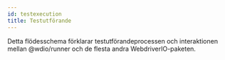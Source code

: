 ```yaml
---
id: testexecution
title: Testutförande
---
```

Detta flödesschema förklarar testutförandeprocessen och interaktionen mellan @wdio/runner och de flesta andra WebdriverIO-paketen.

<CreateFlowcharts id='testexecution' />